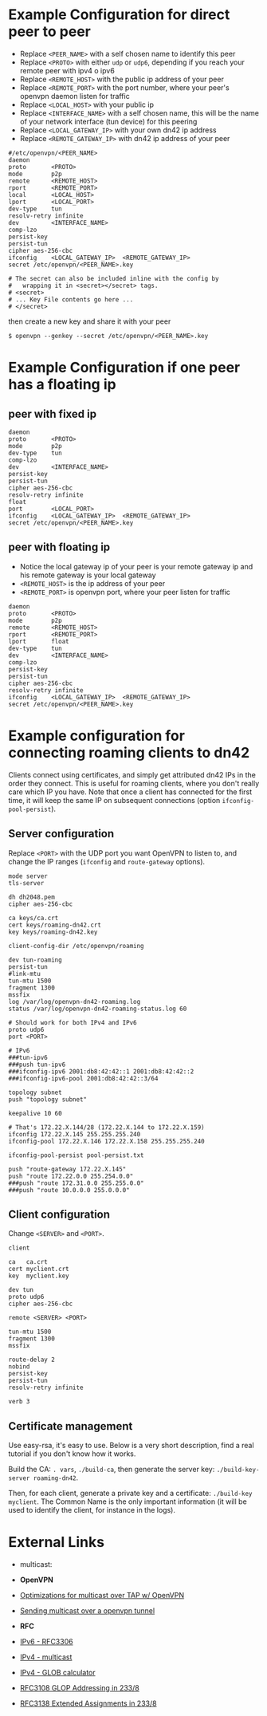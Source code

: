 # Example Configuration for direct peer to peer

* Replace `<PEER_NAME>` with a self chosen name to identify this peer
* Replace `<PROTO>` with either `udp` or `udp6`, depending if you reach your remote peer with ipv4 o ipv6
* Replace `<REMOTE_HOST>` with the public ip address of your peer
* Replace `<REMOTE_PORT>` with the port number, where your peer's openvpn daemon listen for traffic
* Replace `<LOCAL_HOST>` with your public ip
* Replace `<INTERFACE_NAME>` with a self chosen name, this will be the name of your network interface (tun device) for this peering
* Replace `<LOCAL_GATEWAY_IP>` with your own dn42 ip address
* Replace `<REMOTE_GATEWAY_IP>` with dn42 ip address of your peer

```
#/etc/openvpn/<PEER_NAME>
daemon
proto       <PROTO>
mode        p2p
remote      <REMOTE_HOST>
rport       <REMOTE_PORT>
local       <LOCAL_HOST>
lport       <LOCAL_PORT>
dev-type    tun
resolv-retry infinite
dev         <INTERFACE_NAME>
comp-lzo
persist-key
persist-tun
cipher aes-256-cbc
ifconfig    <LOCAL_GATEWAY_IP>  <REMOTE_GATEWAY_IP>
secret /etc/openvpn/<PEER_NAME>.key

# The secret can also be included inline with the config by 
#   wrapping it in <secret></secret> tags.
# <secret>
# ... Key File contents go here ...
# </secret>

```

then create a new key and share it with your peer

```
$ openvpn --genkey --secret /etc/openvpn/<PEER_NAME>.key
```

# Example Configuration if one peer has a floating ip

## peer with fixed ip

```
daemon
proto       <PROTO>
mode        p2p
dev-type    tun
comp-lzo
dev         <INTERFACE_NAME>
persist-key
persist-tun
cipher aes-256-cbc
resolv-retry infinite
float
port        <LOCAL_PORT>
ifconfig    <LOCAL_GATEWAY_IP>  <REMOTE_GATEWAY_IP>
secret /etc/openvpn/<PEER_NAME>.key
```

## peer with floating ip

* Notice the local gateway ip of your peer is your remote gateway ip and 
  his remote gateway is your local gateway
* `<REMOTE_HOST>` is the ip address of your peer
* `<REMOTE_PORT>` is openvpn port, where your peer listen for traffic

```
daemon
proto       <PROTO>
mode        p2p
remote      <REMOTE_HOST>
rport       <REMOTE_PORT>
lport       float
dev-type    tun
dev         <INTERFACE_NAME>
comp-lzo
persist-key
persist-tun
cipher aes-256-cbc
resolv-retry infinite
ifconfig    <LOCAL_GATEWAY_IP>  <REMOTE_GATEWAY_IP>
secret /etc/openvpn/<PEER_NAME>.key
```

# Example configuration for connecting roaming clients to dn42

Clients connect using certificates, and simply get attributed dn42 IPs in the order they connect.  This is useful for roaming clients, where you don't really care which IP you have.  Note that once a client has connected for the first time, it will keep the same IP on subsequent connections (option `ifconfig-pool-persist`).

## Server configuration

Replace `<PORT>` with the UDP port you want OpenVPN to listen to, and change the IP ranges (`ifconfig` and `route-gateway` options).

```
mode server
tls-server

dh dh2048.pem
cipher aes-256-cbc

ca keys/ca.crt
cert keys/roaming-dn42.crt
key keys/roaming-dn42.key

client-config-dir /etc/openvpn/roaming

dev tun-roaming
persist-tun
#link-mtu 
tun-mtu 1500
fragment 1300
mssfix
log /var/log/openvpn-dn42-roaming.log
status /var/log/openvpn-dn42-roaming-status.log 60

# Should work for both IPv4 and IPv6
proto udp6
port <PORT>

# IPv6
###tun-ipv6
###push tun-ipv6
###ifconfig-ipv6 2001:db8:42:42::1 2001:db8:42:42::2
###ifconfig-ipv6-pool 2001:db8:42:42::3/64

topology subnet
push "topology subnet"

keepalive 10 60

# That's 172.22.X.144/28 (172.22.X.144 to 172.22.X.159)
ifconfig 172.22.X.145 255.255.255.240
ifconfig-pool 172.22.X.146 172.22.X.158 255.255.255.240

ifconfig-pool-persist pool-persist.txt

push "route-gateway 172.22.X.145"
push "route 172.22.0.0 255.254.0.0" 
###push "route 172.31.0.0 255.255.0.0" 
###push "route 10.0.0.0 255.0.0.0" 
```

## Client configuration

Change `<SERVER>` and `<PORT>`.

```
client

ca   ca.crt
cert myclient.crt
key  myclient.key

dev tun
proto udp6
cipher aes-256-cbc

remote <SERVER> <PORT>

tun-mtu 1500
fragment 1300
mssfix

route-delay 2
nobind
persist-key
persist-tun
resolv-retry infinite

verb 3
```

## Certificate management

Use easy-rsa, it's easy to use.  Below is a very short description, find a real tutorial if you don't know how it works.

Build the CA: `. vars`, `./build-ca`, then generate the server key: `./build-key-server roaming-dn42`.

Then, for each client, generate a private key and a certificate: ```./build-key myclient```.  The Common Name is the only important information (it will be used to identify the client, for instance in the logs).

# External Links
* multicast: 
 * **OpenVPN**
 * [Optimizations for multicast over TAP w/ OpenVPN](https://community.openvpn.net/openvpn/ticket/79)
 * [Sending multicast over a openvpn tunnel](http://forums.openvpn.net/topic8036.html)

 * **RFC**
 * [IPv6 - RFC3306](https://tools.ietf.org/html/rfc3306)
 * [IPv4 - multicast](https://en.wikipedia.org/wiki/Multicast_address#GLOP_addressing)
 * [IPv4 - GLOB calculator](http://labs.spritelink.net/glop)
 * [RFC3108 GLOP Addressing in 233/8](http://tools.ietf.org/html/rfc3180)
 * [RFC3138 Extended Assignments in 233/8](https://tools.ietf.org/html/rfc3138)